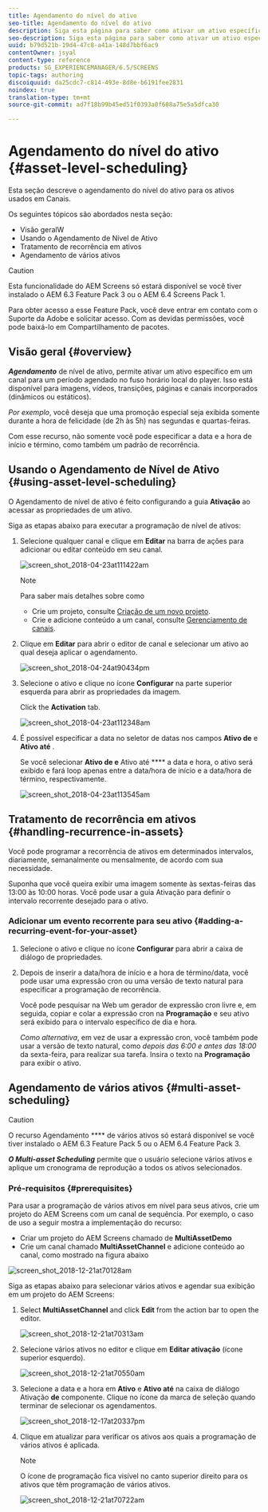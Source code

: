 ```yaml
---
title: Agendamento do nível do ativo
seo-title: Agendamento do nível do ativo
description: Siga esta página para saber como ativar um ativo específico em um canal por um período programado no fuso horário local do player.
seo-description: Siga esta página para saber como ativar um ativo específico em um canal por um período programado no fuso horário local do player.
uuid: b79d521b-19d4-47c8-a41a-148d7bbf6ac9
contentOwner: jsyal
content-type: reference
products: SG_EXPERIENCEMANAGER/6.5/SCREENS
topic-tags: authoring
discoiquuid: da25cdc7-c814-493e-8d8e-b6191fee2831
noindex: true
translation-type: tm+mt
source-git-commit: ad7f18b99b45ed51f0393a0f608a75e5a5dfca30

---
```



# Agendamento do nível do ativo {#asset-level-scheduling}


Esta seção descreve o agendamento do nível do ativo para os ativos usados em Canais.

Os seguintes tópicos são abordados nesta seção:

* Visão geralW
* Usando o Agendamento de Nível de Ativo
* Tratamento de recorrência em ativos
* Agendamento de vários ativos


>[!CAUTION]
>
>Esta funcionalidade do AEM Screens só estará disponível se você tiver instalado o AEM 6.3 Feature Pack 3 ou o AEM 6.4 Screens Pack 1.
>
>Para obter acesso a esse Feature Pack, você deve entrar em contato com o Suporte da Adobe e solicitar acesso. Com as devidas permissões, você pode baixá-lo em Compartilhamento de pacotes.

## Visão geral {#overview}

***Agendamento*** de nível de ativo, permite ativar um ativo específico em um canal para um período agendado no fuso horário local do player. Isso está disponível para imagens, vídeos, transições, páginas e canais incorporados (dinâmicos ou estáticos).

*Por exemplo*, você deseja que uma promoção especial seja exibida somente durante a hora de felicidade (de 2h às 5h) nas segundas e quartas-feiras.

Com esse recurso, não somente você pode especificar a data e a hora de início e término, como também um padrão de recorrência.

## Usando o Agendamento de Nível de Ativo {#using-asset-level-scheduling}

O Agendamento de nível de ativo é feito configurando a guia **Ativação** ao acessar as propriedades de um ativo.

Siga as etapas abaixo para executar a programação de nível de ativos:

1. Selecione qualquer canal e clique em **Editar** na barra de ações para adicionar ou editar conteúdo em seu canal.

   ![screen_shot_2018-04-23at111422am](assets/screen_shot_2018-04-23at111422am.png)

   >[!NOTE]
   >
   >Para saber mais detalhes sobre como
   >
   >* Crie um projeto, consulte [Criação de um novo projeto](creating-a-screens-project.md).
   >* Crie e adicione conteúdo a um canal, consulte [Gerenciamento de canais](managing-channels.md).


1. Clique em **Editar** para abrir o editor de canal e selecionar um ativo ao qual deseja aplicar o agendamento.

   ![screen_shot_2018-04-24at90434pm](assets/screen_shot_2018-04-24at90434pm.png)

1. Selecione o ativo e clique no ícone **Configurar** na parte superior esquerda para abrir as propriedades da imagem.

   Click the **Activation** tab.

   ![screen_shot_2018-04-23at112348am](assets/screen_shot_2018-04-23at112348am.png)

1. É possível especificar a data no seletor de datas nos campos **Ativo de** e **Ativo até** .

   Se você selecionar **Ativo de e** Ativo até **** a data e hora, o ativo será exibido e fará loop apenas entre a data/hora de início e a data/hora de término, respectivamente.

   ![screen_shot_2018-04-23at113545am](assets/screen_shot_2018-04-23at113545am.png)

## Tratamento de recorrência em ativos {#handling-recurrence-in-assets}

Você pode programar a recorrência de ativos em determinados intervalos, diariamente, semanalmente ou mensalmente, de acordo com sua necessidade.

Suponha que você queira exibir uma imagem somente às sextas-feiras das 13:00 às 10:00 horas. Você pode usar a guia Ativação para definir o intervalo recorrente desejado para o ativo.

### Adicionar um evento recorrente para seu ativo {#adding-a-recurring-event-for-your-asset}

1. Selecione o ativo e clique no ícone **Configurar** para abrir a caixa de diálogo de propriedades.
1. Depois de inserir a data/hora de início e a hora de término/data, você pode usar uma expressão cron ou uma versão de texto natural para especificar a programação de recorrência.

   Você pode pesquisar na Web um gerador de expressão cron livre e, em seguida, copiar e colar a expressão cron na **Programação** e seu ativo será exibido para o intervalo específico de dia e hora.

   *Como alternativa*, em vez de usar a expressão cron, você também pode usar a versão de texto natural, como *depois das 6:00 e antes das 18:00* da sexta-feira, para realizar sua tarefa. Insira o texto na **Programação** para exibir o ativo.

## Agendamento de vários ativos {#multi-asset-scheduling}

>[!CAUTION]
>
>O recurso Agendamento **** de vários ativos só estará disponível se você tiver instalado o AEM 6.3 Feature Pack 5 ou o AEM 6.4 Feature Pack 3.

***O Multi-asset Scheduling*** permite que o usuário selecione vários ativos e aplique um cronograma de reprodução a todos os ativos selecionados.

### Pré-requisitos {#prerequisites}

Para usar a programação de vários ativos em nível para seus ativos, crie um projeto do AEM Screens com um canal de sequência. Por exemplo, o caso de uso a seguir mostra a implementação do recurso:

* Criar um projeto do AEM Screens chamado de **MultiAssetDemo**
* Crie um canal chamado **MultiAssetChannel** e adicione conteúdo ao canal, como mostrado na figura abaixo

![screen_shot_2018-12-21at70128am](assets/screen_shot_2018-12-21at70128am.png)

Siga as etapas abaixo para selecionar vários ativos e agendar sua exibição em um projeto do AEM Screens:

1. Select **MultiAssetChannel** and click **Edit** from the action bar to open the editor.

   ![screen_shot_2018-12-21at70313am](assets/screen_shot_2018-12-21at70313am.png)

1. Selecione vários ativos no editor e clique em **Editar ativação** (ícone superior esquerdo).

   ![screen_shot_2018-12-21at70550am](assets/screen_shot_2018-12-21at70550am.png)

1. Selecione a data e a hora em **Ativo** e **Ativo até** na caixa de diálogo Ativação **de** componente. Clique no ícone da marca de seleção quando terminar de selecionar os agendamentos.

   ![screen_shot_2018-12-17at20337pm](assets/screen_shot_2018-12-17at20337pm.png)

1. Clique em atualizar para verificar os ativos aos quais a programação de vários ativos é aplicada.

   >[!NOTE]
   >
   >O ícone de programação fica visível no canto superior direito para os ativos que têm programação de vários ativos.

   ![screen_shot_2018-12-21at70722am](assets/screen_shot_2018-12-21at70722am.png)

